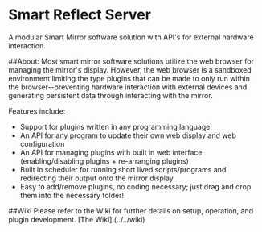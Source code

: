 # Smart Reflect Server
A modular Smart Mirror software solution with API's for external hardware interaction.


##About:
Most smart mirror software solutions utilize the web browser for managing the mirror's display. However, the web browser is a sandboxed environment limiting the type plugins that can be made to only run within the browser--preventing hardware interaction with external devices and generating persistent data through interacting with the mirror. 

Features include:
* Support for plugins written in any programming language! 
* An API for any program to update their own web display and web configuration
* An API for managing plugins with built in web interface (enabling/disabling plugins + re-arranging plugins) 
* Built in scheduler for running short lived scripts/programs and redirecting their output onto the mirror display
* Easy to add/remove plugins, no coding necessary; just drag and drop them into the necessary folder!

##Wiki
Please refer to the Wiki for further details on setup, operation, and plugin development.
[The Wiki] (../../wiki)
